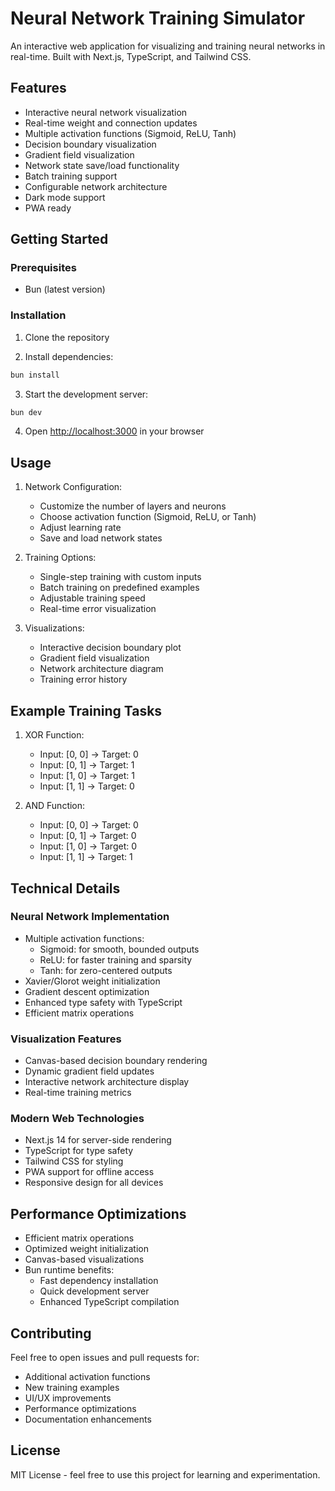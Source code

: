 # Neural Network Training Simulator

An interactive web application for visualizing and training neural networks in real-time. Built with Next.js, TypeScript, and Tailwind CSS.

## Features

- Interactive neural network visualization
- Real-time weight and connection updates
- Multiple activation functions (Sigmoid, ReLU, Tanh)
- Decision boundary visualization
- Gradient field visualization
- Network state save/load functionality
- Batch training support
- Configurable network architecture
- Dark mode support
- PWA ready

## Getting Started

### Prerequisites

- Bun (latest version)

### Installation

1. Clone the repository

2. Install dependencies:
```bash
bun install
```

3. Start the development server:
```bash
bun dev
```

4. Open [http://localhost:3000](http://localhost:3000) in your browser

## Usage

1. Network Configuration:
   - Customize the number of layers and neurons
   - Choose activation function (Sigmoid, ReLU, or Tanh)
   - Adjust learning rate
   - Save and load network states

2. Training Options:
   - Single-step training with custom inputs
   - Batch training on predefined examples
   - Adjustable training speed
   - Real-time error visualization

3. Visualizations:
   - Interactive decision boundary plot
   - Gradient field visualization
   - Network architecture diagram
   - Training error history

## Example Training Tasks

1. XOR Function:
   - Input: [0, 0] → Target: 0
   - Input: [0, 1] → Target: 1
   - Input: [1, 0] → Target: 1
   - Input: [1, 1] → Target: 0

2. AND Function:
   - Input: [0, 0] → Target: 0
   - Input: [0, 1] → Target: 0
   - Input: [1, 0] → Target: 0
   - Input: [1, 1] → Target: 1

## Technical Details

### Neural Network Implementation
- Multiple activation functions:
  - Sigmoid: for smooth, bounded outputs
  - ReLU: for faster training and sparsity
  - Tanh: for zero-centered outputs
- Xavier/Glorot weight initialization
- Gradient descent optimization
- Enhanced type safety with TypeScript
- Efficient matrix operations

### Visualization Features
- Canvas-based decision boundary rendering
- Dynamic gradient field updates
- Interactive network architecture display
- Real-time training metrics

### Modern Web Technologies
- Next.js 14 for server-side rendering
- TypeScript for type safety
- Tailwind CSS for styling
- PWA support for offline access
- Responsive design for all devices

## Performance Optimizations

- Efficient matrix operations
- Optimized weight initialization
- Canvas-based visualizations
- Bun runtime benefits:
  - Fast dependency installation
  - Quick development server
  - Enhanced TypeScript compilation

## Contributing

Feel free to open issues and pull requests for:
- Additional activation functions
- New training examples
- UI/UX improvements
- Performance optimizations
- Documentation enhancements

## License

MIT License - feel free to use this project for learning and experimentation.
